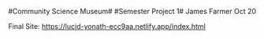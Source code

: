 #Community Science Museum#
#Semester Project 1#
James Farmer Oct 20

Final Site: https://lucid-yonath-ecc9aa.netlify.app/index.html